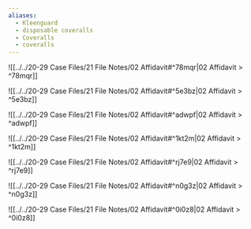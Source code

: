 ```yaml
---
aliases:
  - Kleenguard
  - disposable coveralls
  - Coveralls
  - coveralls
---
```

![[../../20-29 Case Files/21 File Notes/02 Affidavit#^78mqr|02 Affidavit > ^78mqr]]

![[../../20-29 Case Files/21 File Notes/02 Affidavit#^5e3bz|02 Affidavit > ^5e3bz]]

![[../../20-29 Case Files/21 File Notes/02 Affidavit#^adwpf|02 Affidavit > ^adwpf]]

![[../../20-29 Case Files/21 File Notes/02 Affidavit#^1kt2m|02 Affidavit > ^1kt2m]]

![[../../20-29 Case Files/21 File Notes/02 Affidavit#^rj7e9|02 Affidavit > ^rj7e9]]

![[../../20-29 Case Files/21 File Notes/02 Affidavit#^n0g3z|02 Affidavit > ^n0g3z]]

![[../../20-29 Case Files/21 File Notes/02 Affidavit#^0i0z8|02 Affidavit > ^0i0z8]]
